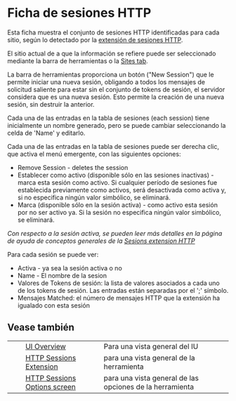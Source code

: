 # Ficha de sesiones HTTP #

Esta ficha muestra el conjunto de sesiones HTTP identificadas para cada sitio, según lo detectado por la [extensión de sesiones HTTP][extensi_n de sesiones HTTP].

El sitio actual de a que la información se refiere puede ser seleccionado mediante la barra de herramientas o la [Sites tab][].

La barra de herramientas proporciona un botón ("New Session") que le permite iniciar una nueva sesión, obligando a todos los mensajes de solicitud saliente para estar sin el conjunto de tokens de sesión, el servidor considera que es una nueva sesión. Esto permite la creación de una nueva sesión, sin destruir la anterior.

Cada una de las entradas en la tabla de sesiones (each session) tiene inicialmente un nombre generado, pero se puede cambiar seleccionando la celda de 'Name' y editarlo.

Cada una de las entradas en la tabla de sesiones puede ser derecha clic, que activa el menú emergente, con las siguientes opciones:

 *  Remove Session - deletes the session
 *  Establecer como activo (disponible sólo en las sesiones inactivas) - marca esta sesión como activo. Si cualquier período de sesiones fue establecida previamente como activos, será desactivada como activa y, si no especifica ningún valor simbólico, se eliminará.
 *  Marca (disponible sólo en la sesión activa) - como activo esta sesión por no ser activo ya. Si la sesión no especifica ningún valor simbólico, se eliminará.

*Con respecto a la sesión activa, se pueden leer más detalles en la página de ayuda de conceptos generales de la [Sesions extension HTTP][extensi_n de sesiones HTTP]*

Para cada sesión se puede ver:

 *  Activa - ya sea la sesión activa o no
 *  Name - El nombre de la sesion
 *  Valores de Tokens de sesión: la lista de valores asociados a cada uno de los tokens de sesión. Las entradas están separadas por el ';' símbolo.
 *  Mensajes Matched: el número de mensajes HTTP que la extensión ha igualado con esta sesión

## Vease también ##

<table> 
 <tbody>
  <tr> 
   <td>&nbsp;&nbsp;&nbsp;&nbsp;</td> 
   <td><a href="HelpUiOverview" rel="nofollow">UI Overview</a></td> 
   <td>Para una vista general del IU</td> 
  </tr> 
  <tr> 
   <td>&nbsp;&nbsp;&nbsp;&nbsp;</td> 
   <td><a href="HelpStartConceptsHttpsessions" rel="nofollow">HTTP Sessions Extension</a></td> 
   <td>para una vista general de la herramienta</td> 
  </tr> 
  <tr> 
   <td>&nbsp;&nbsp;&nbsp;&nbsp;</td> 
   <td><a href="HelpUiDialogsOptionsHttpsessions" rel="nofollow">HTTP Sessions Options screen</a></td> 
   <td>para una vista general de las opciones de la herramienta</td> 
  </tr> 
 </tbody>
</table>


[extensi_n de sesiones HTTP]: HelpStartConceptsHttpsessions
[Sites tab]: HelpUiTabsSites